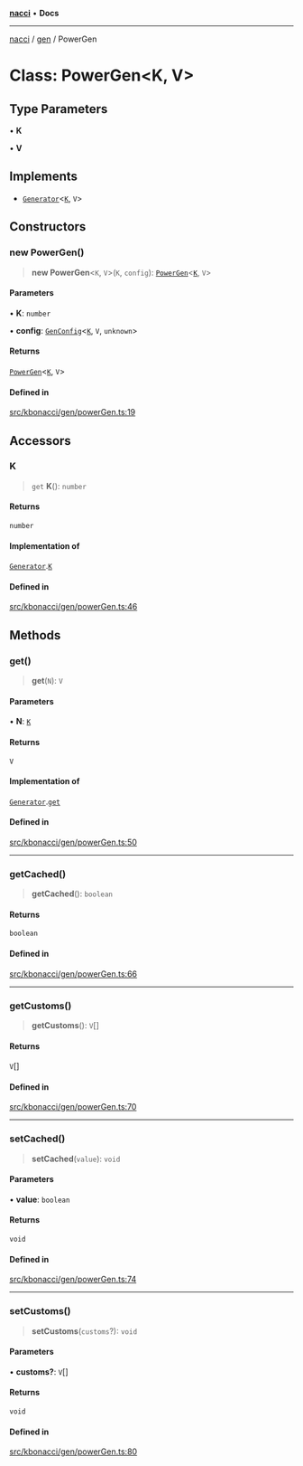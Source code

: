 [**nacci**](../../../README.md) • **Docs**

***

[nacci](../../../README.md) / [gen](../README.md) / PowerGen

# Class: PowerGen\<K, V\>

## Type Parameters

• **K**

• **V**

## Implements

- [`Generator`](../interfaces/Generator.md)\<[`K`](PowerGen.md#k), `V`\>

## Constructors

### new PowerGen()

> **new PowerGen**\<`K`, `V`\>(`K`, `config`): [`PowerGen`](PowerGen.md)\<[`K`](PowerGen.md#k), `V`\>

#### Parameters

• **K**: `number`

• **config**: [`GenConfig`](../interfaces/GenConfig.md)\<[`K`](PowerGen.md#k), `V`, `unknown`\>

#### Returns

[`PowerGen`](PowerGen.md)\<[`K`](PowerGen.md#k), `V`\>

#### Defined in

[src/kbonacci/gen/powerGen.ts:19](https://github.com/havelessbemore/nacci/blob/3ccd482484f8992156abf94ed5dc512ad62f4b44/src/kbonacci/gen/powerGen.ts#L19)

## Accessors

### K

> `get` **K**(): `number`

#### Returns

`number`

#### Implementation of

[`Generator`](../interfaces/Generator.md).[`K`](../interfaces/Generator.md#k)

#### Defined in

[src/kbonacci/gen/powerGen.ts:46](https://github.com/havelessbemore/nacci/blob/3ccd482484f8992156abf94ed5dc512ad62f4b44/src/kbonacci/gen/powerGen.ts#L46)

## Methods

### get()

> **get**(`N`): `V`

#### Parameters

• **N**: [`K`](PowerGen.md#k)

#### Returns

`V`

#### Implementation of

[`Generator`](../interfaces/Generator.md).[`get`](../interfaces/Generator.md#get)

#### Defined in

[src/kbonacci/gen/powerGen.ts:50](https://github.com/havelessbemore/nacci/blob/3ccd482484f8992156abf94ed5dc512ad62f4b44/src/kbonacci/gen/powerGen.ts#L50)

***

### getCached()

> **getCached**(): `boolean`

#### Returns

`boolean`

#### Defined in

[src/kbonacci/gen/powerGen.ts:66](https://github.com/havelessbemore/nacci/blob/3ccd482484f8992156abf94ed5dc512ad62f4b44/src/kbonacci/gen/powerGen.ts#L66)

***

### getCustoms()

> **getCustoms**(): `V`[]

#### Returns

`V`[]

#### Defined in

[src/kbonacci/gen/powerGen.ts:70](https://github.com/havelessbemore/nacci/blob/3ccd482484f8992156abf94ed5dc512ad62f4b44/src/kbonacci/gen/powerGen.ts#L70)

***

### setCached()

> **setCached**(`value`): `void`

#### Parameters

• **value**: `boolean`

#### Returns

`void`

#### Defined in

[src/kbonacci/gen/powerGen.ts:74](https://github.com/havelessbemore/nacci/blob/3ccd482484f8992156abf94ed5dc512ad62f4b44/src/kbonacci/gen/powerGen.ts#L74)

***

### setCustoms()

> **setCustoms**(`customs`?): `void`

#### Parameters

• **customs?**: `V`[]

#### Returns

`void`

#### Defined in

[src/kbonacci/gen/powerGen.ts:80](https://github.com/havelessbemore/nacci/blob/3ccd482484f8992156abf94ed5dc512ad62f4b44/src/kbonacci/gen/powerGen.ts#L80)
